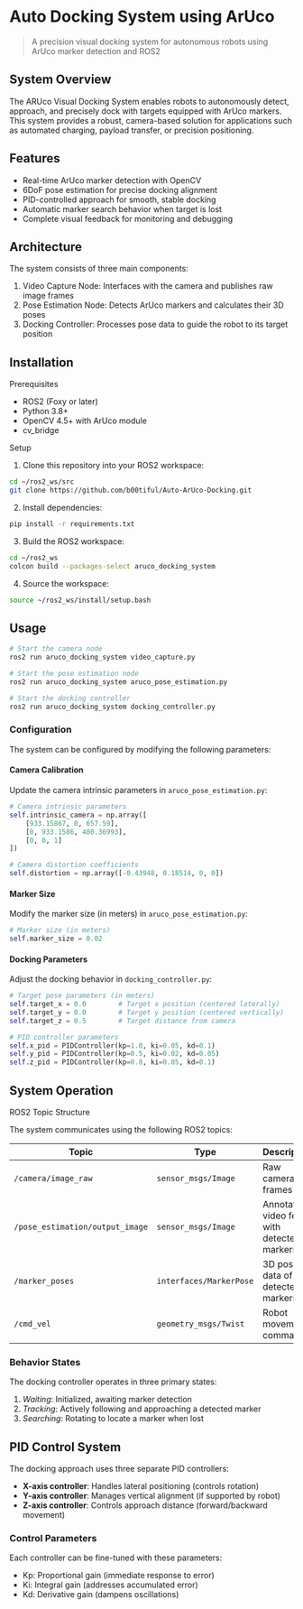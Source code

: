 # Auto Docking System using ArUco

> A precision visual docking system for autonomous robots using ArUco marker detection and ROS2

## System Overview

The ARUco Visual Docking System enables robots to autonomously detect, approach, and precisely dock with targets equipped with ArUco markers. This system provides a robust, camera-based solution for applications such as automated charging, payload transfer, or precision positioning.

## Features

- Real-time ArUco marker detection with OpenCV
- 6DoF pose estimation for precise docking alignment
- PID-controlled approach for smooth, stable docking
- Automatic marker search behavior when target is lost
- Complete visual feedback for monitoring and debugging

## Architecture

The system consists of three main components:

1. Video Capture Node: Interfaces with the camera and publishes raw image frames
2. Pose Estimation Node: Detects ArUco markers and calculates their 3D poses
3. Docking Controller: Processes pose data to guide the robot to its target position

## Installation

Prerequisites

- ROS2 (Foxy or later)
- Python 3.8+
- OpenCV 4.5+ with ArUco module
- cv_bridge

Setup

1. Clone this repository into your ROS2 workspace:

```bash
cd ~/ros2_ws/src
git clone https://github.com/b00tiful/Auto-ArUco-Docking.git
```

2. Install dependencies:

```bash
pip install -r requirements.txt
```

3. Build the ROS2 workspace:

```bash
cd ~/ros2_ws
colcon build --packages-select aruco_docking_system
```

4. Source the workspace:

```bash
source ~/ros2_ws/install/setup.bash
```

## Usage

```bash
# Start the camera node
ros2 run aruco_docking_system video_capture.py

# Start the pose estimation node
ros2 run aruco_docking_system aruco_pose_estimation.py

# Start the docking controller
ros2 run aruco_docking_system docking_controller.py
```

### Configuration

The system can be configured by modifying the following parameters:

#### Camera Calibration

Update the camera intrinsic parameters in `aruco_pose_estimation.py`:

```python
# Camera intrinsic parameters
self.intrinsic_camera = np.array([
    [933.15867, 0, 657.59],
    [0, 933.1586, 400.36993],
    [0, 0, 1]
])

# Camera distortion coefficients
self.distortion = np.array([-0.43948, 0.18514, 0, 0])
```

#### Marker Size

Modify the marker size (in meters) in `aruco_pose_estimation.py`:

```python
# Marker size (in meters)
self.marker_size = 0.02
```

#### Docking Parameters

Adjust the docking behavior in `docking_controller.py`:

```python
# Target pose parameters (in meters)
self.target_x = 0.0        # Target x position (centered laterally)
self.target_y = 0.0        # Target y position (centered vertically)
self.target_z = 0.5        # Target distance from camera

# PID controller parameters
self.x_pid = PIDController(kp=1.0, ki=0.05, kd=0.1)
self.y_pid = PIDController(kp=0.5, ki=0.02, kd=0.05)
self.z_pid = PIDController(kp=0.8, ki=0.05, kd=0.1)
```

## System Operation

ROS2 Topic Structure

The system communicates using the following ROS2 topics:

| Topic | Type | Description |
|-------|------|-------------|
| `/camera/image_raw` | `sensor_msgs/Image` | Raw camera frames |
| `/pose_estimation/output_image` | `sensor_msgs/Image` | Annotated video feed with detected markers |
| `/marker_poses` | `interfaces/MarkerPose` | 3D pose data of detected markers |
| `/cmd_vel` | `geometry_msgs/Twist` | Robot movement commands |

### Behavior States

The docking controller operates in three primary states:

1. *Waiting*: Initialized, awaiting marker detection
2. *Tracking*: Actively following and approaching a detected marker
3. *Searching*: Rotating to locate a marker when lost

## PID Control System

The docking approach uses three separate PID controllers:

- **X-axis controller**: Handles lateral positioning (controls rotation)
- **Y-axis controller**: Manages vertical alignment (if supported by robot)
- **Z-axis controller**: Controls approach distance (forward/backward movement)

### Control Parameters

Each controller can be fine-tuned with these parameters:

- Kp: Proportional gain (immediate response to error)
- Ki: Integral gain (addresses accumulated error)
- Kd: Derivative gain (dampens oscillations)
